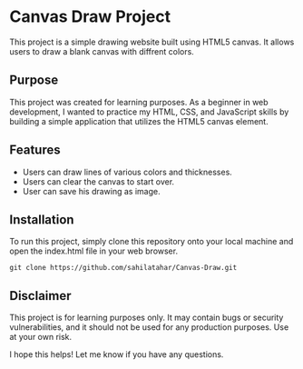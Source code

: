 # Canvas Draw Project

This project is a simple drawing website built using HTML5 canvas. It allows users to draw a blank canvas with diffrent colors.

## Purpose

This project was created for learning purposes. As a beginner in web development, I wanted to practice my HTML, CSS, and JavaScript skills by building a simple application that utilizes the HTML5 canvas element.

## Features

+ Users can draw lines of various colors and thicknesses.
+ Users can clear the canvas to start over.
+ User can save his drawing as image.

## Installation

To run this project, simply clone this repository onto your local machine and open the index.html file in your web browser.

```git clone https://github.com/sahilatahar/Canvas-Draw.git```

## Disclaimer

This project is for learning purposes only. It may contain bugs or security vulnerabilities, and it should not be used for any production purposes. Use at your own risk.

I hope this helps! Let me know if you have any questions.
